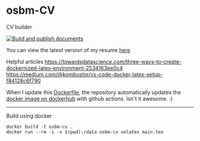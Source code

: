 # osbm-CV

CV builder

[![Build and publish documents](https://github.com/osbm/osbm-CV/actions/workflows/build_publish_documents.yml/badge.svg?branch=main)](https://github.com/osbm/osbm-CV/actions/workflows/build_publish_documents.yml)

You can view the latest version of my resume [here](https://osbm.github.io/osbm-CV/resume.pdf)

Helpful articles
https://towardsdatascience.com/three-ways-to-create-dockernized-latex-environment-2534163ee0c4
https://medium.com/@kombustor/vs-code-docker-latex-setup-f84128c6f790

When I update this [Dockerfile](https://github.com/osbm/osbm-CV/blob/main/Dockerfile), the repository automatically updates the [docker image on dockerhub](https://hub.docker.com/r/osbm/osbm-cv) with github actions. Isn't it awesome. :)

---

Build using docker

```
docker build -t osbm-cv .
docker run --rm -i -v $(pwd):/data osbm-cv xelatex main.tex
```
